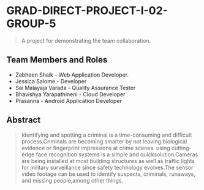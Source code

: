 # GRAD-DIRECT-PROJECT-I-02-GROUP-5
> A project for demonstrating the team collaboration.

## Team Members and Roles

- Zabheen Shaik - Web Application Developer.
- Jessica Salome - Developer
- Sai Malayaja Varada - Quality Assurance Tester
- Bhavishya Yarapathineni - Cloud Developer
- Prasanna - Android Application Developer

## Abstract

> Identifying and spotting a criminal is a time-consuming and difficult process.Criminals are becoming smarter by not leaving biological evidence or fingerprint impressions at crime scenes. 
using cutting-edge face recognition systems is a simple and quicksolution.Cameras are being installed at most building structures as well as traffic lights for military surveillance since safety technology evolves.The sensor video footage can be used to identify suspects, criminals, runaways, and missing people,among other things. 



